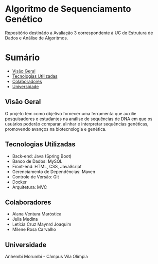 # Algoritmo de Sequenciamento Genético

Repositório destinádo a Avaliação 3 correspondente à UC de Estrutura de Dados e Análise de Algoritmos.

# Sumário

- [Visão Geral](#visão-geral)
- [Tecnologias Utilizadas](#tecnologias-utilizadas)
- [Colaboradores](#colaboradores)
- [Universidade](#universidade)

## Visão Geral

O projeto tem como objetivo fornecer uma ferramenta que auxilie pesquisadores e estudantes na análise de sequências de DNA em que os usuários poderão comparar, alinhar e interpretar sequências genéticas, promovendo avanços na biotecnologia e genética.

## Tecnologias Utilizadas

- Back-end: Java (Spring Boot)
- Banco de Dados: MySQL
- Front-end: HTML, CSS, JavaScript 
- Gerenciamento de Dependências: Maven
- Controle de Versão: Git
- Docker
- Arquitetura: MVC

## Colaboradores 

- Alana Ventura Maróstica
- Julia Medina
- Letícia Cruz Maynrd Joaquim
- Milene Rosa Carvalho

## Universidade 

Anhembi Morumbi - Câmpus Vila Olímpia 
